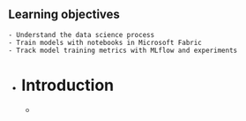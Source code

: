 ## Learning objectives
	- Understand the data science process
	- Train models with notebooks in Microsoft Fabric
	- Track model training metrics with MLflow and experiments
- # Introduction
	-